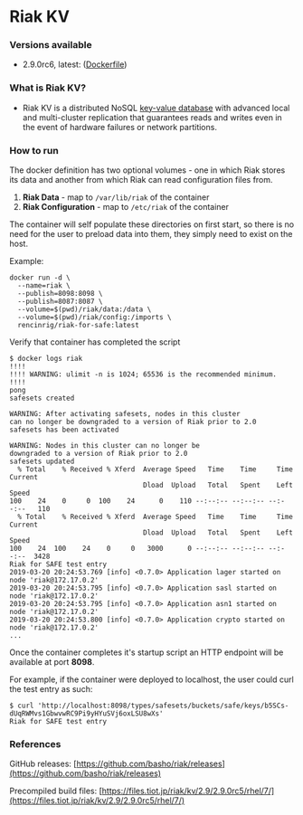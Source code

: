 # Riak KV

### Versions available

- 2.9.0rc6, latest: ([Dockerfile](2.9.0rc6/Dockerfile))


### What is Riak KV?

- Riak KV is a distributed NoSQL [key-value database](https://riak.com/resources/key-value-databases/index.html?p=12513.html) with advanced local and multi-cluster replication that guarantees reads and writes even in the event of hardware failures or network partitions.

### How to run

The docker definition has two optional volumes - one in which Riak stores its data and another from which Riak can read configuration files from.

1. **Riak Data** - map to `/var/lib/riak` of the container
2. **Riak Configuration** - map to `/etc/riak` of the container

The container will self populate these directories on first start, so there is no need for the user to preload data into them, they simply need to exist on the host.

Example: 

```docker
docker run -d \
  --name=riak \
  --publish=8098:8098 \
  --publish=8087:8087 \
  --volume=$(pwd)/riak/data:/data \
  --volume=$(pwd)/riak/config:/imports \
  rencinrig/riak-for-safe:latest
```

Verify that container has completed the script

```console
$ docker logs riak
!!!!
!!!! WARNING: ulimit -n is 1024; 65536 is the recommended minimum.
!!!!
pong
safesets created

WARNING: After activating safesets, nodes in this cluster
can no longer be downgraded to a version of Riak prior to 2.0
safesets has been activated

WARNING: Nodes in this cluster can no longer be
downgraded to a version of Riak prior to 2.0
safesets updated
  % Total    % Received % Xferd  Average Speed   Time    Time     Time  Current
                                 Dload  Upload   Total   Spent    Left  Speed
100    24    0     0  100    24      0    110 --:--:-- --:--:-- --:--:--   110
  % Total    % Received % Xferd  Average Speed   Time    Time     Time  Current
                                 Dload  Upload   Total   Spent    Left  Speed
100    24  100    24    0     0   3000      0 --:--:-- --:--:-- --:--:--  3428
Riak for SAFE test entry
2019-03-20 20:24:53.769 [info] <0.7.0> Application lager started on node 'riak@172.17.0.2'
2019-03-20 20:24:53.795 [info] <0.7.0> Application sasl started on node 'riak@172.17.0.2'
2019-03-20 20:24:53.795 [info] <0.7.0> Application asn1 started on node 'riak@172.17.0.2'
2019-03-20 20:24:53.800 [info] <0.7.0> Application crypto started on node 'riak@172.17.0.2'
...
```

Once the container completes it's startup script an HTTP endpoint will be available at port **8098**.

For example, if the container were deployed to localhost, the user could curl the test entry as such:

```console
$ curl 'http://localhost:8098/types/safesets/buckets/safe/keys/b5SCs-dUqRWMvs1GbwvwRC9Pi9yHYuSVj6oxLSU8wXs'
Riak for SAFE test entry
```

### References

GitHub releases: [https://github.com/basho/riak/releases](https://github.com/basho/riak/releases)

Precompiled build files: [https://files.tiot.jp/riak/kv/2.9/2.9.0rc5/rhel/7/](https://files.tiot.jp/riak/kv/2.9/2.9.0rc5/rhel/7/)

